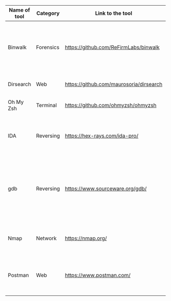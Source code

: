 | Name of tool | Category  | Link to the tool                        | Short Discription                                                                                               |
| ------------ | --------- | --------------------------------------- | --------------------------------------------------------------------------------------------------------------- |
| Binwalk      | Forensics | https://github.com/ReFirmLabs/binwalk   | Tool for searching a given binary image for embedded files and executable code.                                 |
| Dirsearch    | Web       | https://github.com/maurosoria/dirsearch | Tool for scanning a website path.                                                                               |
| Oh My Zsh    | Terminal  | https://github.com/ohmyzsh/ohmyzsh      | Framework for zsh terminal customization.                                                                       |
| IDA          | Reversing | https://hex-rays.com/ida-pro/           | Tool for disassembling a binary file and also a versatile debugger                                              |
| gdb          | Reversing | https://www.sourceware.org/gdb/         | Tool that lets you step through the assembly code as it runs, and examine the contents of registers and memory. |
| Nmap         | Network   | https://nmap.org/                       | utility for network discovery and security auditing.                                                            |
| Postman      | Web       | https://www.postman.com/                | Tool for testing API calls and stubing the data to APIs to mock the calls                                       |

